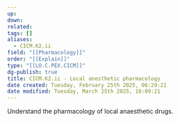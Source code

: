 ```yaml
---
up: 
down: 
related: 
tags: []
aliases:
  - CICM.K2.ii
field: "[[Pharmacology]]"
order: "[[Explain]]"
type: "[[LO.C.PEX.CICM]]"
dg-publish: true
title: CICM.K2.ii - Local anesthetic pharmacology
date created: Tuesday, February 25th 2025, 06:29:21
date modified: Tuesday, March 25th 2025, 16:09:21
---
```


Understand the pharmacology of local anaesthetic drugs.
